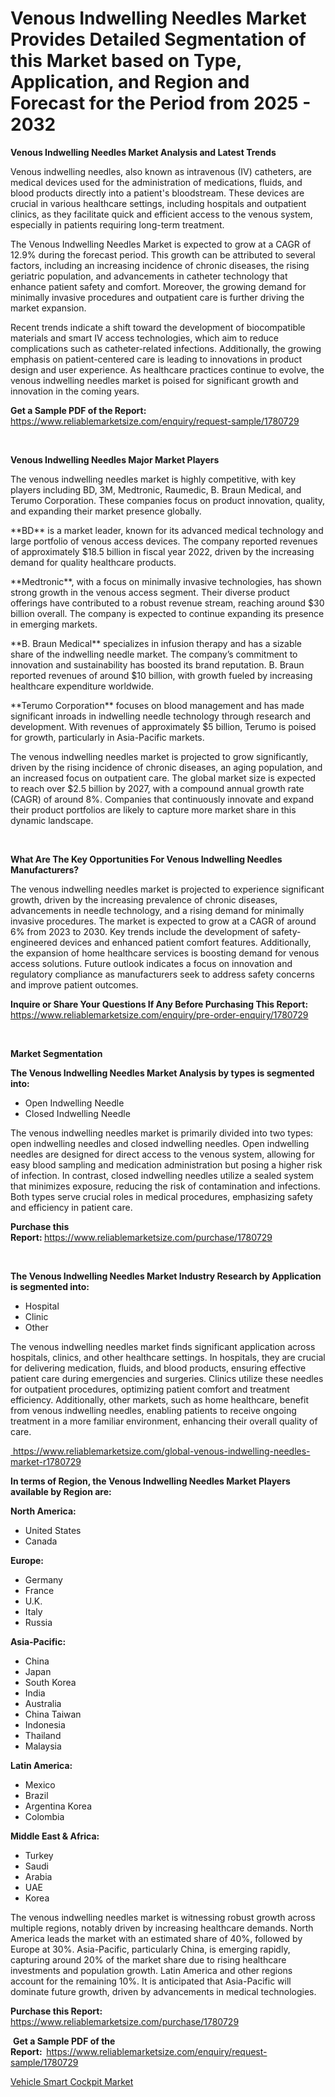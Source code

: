 <p><h1>Venous Indwelling Needles Market Provides Detailed Segmentation of this Market based on Type, Application, and Region and Forecast for the Period from 2025 - 2032</h1></p><p><strong>Venous Indwelling Needles Market Analysis and Latest Trends</strong></p>
<p><p>Venous indwelling needles, also known as intravenous (IV) catheters, are medical devices used for the administration of medications, fluids, and blood products directly into a patient's bloodstream. These devices are crucial in various healthcare settings, including hospitals and outpatient clinics, as they facilitate quick and efficient access to the venous system, especially in patients requiring long-term treatment.</p><p>The Venous Indwelling Needles Market is expected to grow at a CAGR of 12.9% during the forecast period. This growth can be attributed to several factors, including an increasing incidence of chronic diseases, the rising geriatric population, and advancements in catheter technology that enhance patient safety and comfort. Moreover, the growing demand for minimally invasive procedures and outpatient care is further driving the market expansion.</p><p>Recent trends indicate a shift toward the development of biocompatible materials and smart IV access technologies, which aim to reduce complications such as catheter-related infections. Additionally, the growing emphasis on patient-centered care is leading to innovations in product design and user experience. As healthcare practices continue to evolve, the venous indwelling needles market is poised for significant growth and innovation in the coming years.</p></p>
<p><strong>Get a Sample PDF of the Report:&nbsp;</strong> <a href="https://www.reliablemarketsize.com/enquiry/request-sample/1780729?utm_campaign=2445&utm_medium=2&utm_source=Github&utm_content=ia&utm_term=25032025&utm_id=venous-indwelling-needles">https://www.reliablemarketsize.com/enquiry/request-sample/1780729</a></p>
<p>&nbsp;</p>
<p><strong>Venous Indwelling Needles Major Market Players</strong></p>
<p><p>The venous indwelling needles market is highly competitive, with key players including BD, 3M, Medtronic, Raumedic, B. Braun Medical, and Terumo Corporation. These companies focus on product innovation, quality, and expanding their market presence globally.</p><p>**BD** is a market leader, known for its advanced medical technology and large portfolio of venous access devices. The company reported revenues of approximately $18.5 billion in fiscal year 2022, driven by the increasing demand for quality healthcare products.</p><p>**Medtronic**, with a focus on minimally invasive technologies, has shown strong growth in the venous access segment. Their diverse product offerings have contributed to a robust revenue stream, reaching around $30 billion overall. The company is expected to continue expanding its presence in emerging markets.</p><p>**B. Braun Medical** specializes in infusion therapy and has a sizable share of the indwelling needle market. The company’s commitment to innovation and sustainability has boosted its brand reputation. B. Braun reported revenues of around $10 billion, with growth fueled by increasing healthcare expenditure worldwide.</p><p>**Terumo Corporation** focuses on blood management and has made significant inroads in indwelling needle technology through research and development. With revenues of approximately $5 billion, Terumo is poised for growth, particularly in Asia-Pacific markets.</p><p>The venous indwelling needles market is projected to grow significantly, driven by the rising incidence of chronic diseases, an aging population, and an increased focus on outpatient care. The global market size is expected to reach over $2.5 billion by 2027, with a compound annual growth rate (CAGR) of around 8%. Companies that continuously innovate and expand their product portfolios are likely to capture more market share in this dynamic landscape.</p></p>
<p>&nbsp;</p>
<p><strong>What Are The Key Opportunities For Venous Indwelling Needles Manufacturers?</strong></p>
<p><p>The venous indwelling needles market is projected to experience significant growth, driven by the increasing prevalence of chronic diseases, advancements in needle technology, and a rising demand for minimally invasive procedures. The market is expected to grow at a CAGR of around 6% from 2023 to 2030. Key trends include the development of safety-engineered devices and enhanced patient comfort features. Additionally, the expansion of home healthcare services is boosting demand for venous access solutions. Future outlook indicates a focus on innovation and regulatory compliance as manufacturers seek to address safety concerns and improve patient outcomes.</p></p>
<p><strong>Inquire or Share Your Questions If Any Before Purchasing This Report:</strong> <a href="https://www.reliablemarketsize.com/enquiry/pre-order-enquiry/1780729?utm_campaign=2445&utm_medium=2&utm_source=Github&utm_content=ia&utm_term=25032025&utm_id=venous-indwelling-needles">https://www.reliablemarketsize.com/enquiry/pre-order-enquiry/1780729</a></p>
<p>&nbsp;</p>
<p><strong>Market Segmentation</strong></p>
<p><strong>The Venous Indwelling Needles Market Analysis by types is segmented into:</strong></p>
<p><ul><li>Open Indwelling Needle</li><li>Closed Indwelling Needle</li></ul></p>
<p><p>The venous indwelling needles market is primarily divided into two types: open indwelling needles and closed indwelling needles. Open indwelling needles are designed for direct access to the venous system, allowing for easy blood sampling and medication administration but posing a higher risk of infection. In contrast, closed indwelling needles utilize a sealed system that minimizes exposure, reducing the risk of contamination and infections. Both types serve crucial roles in medical procedures, emphasizing safety and efficiency in patient care.</p></p>
<p><strong>Purchase this Report:&nbsp;</strong><a href="https://www.reliablemarketsize.com/purchase/1780729?utm_campaign=2445&utm_medium=2&utm_source=Github&utm_content=ia&utm_term=25032025&utm_id=venous-indwelling-needles">https://www.reliablemarketsize.com/purchase/1780729</a></p>
<p>&nbsp;</p>
<p><strong>The Venous Indwelling Needles Market Industry Research by Application is segmented into:</strong></p>
<p><ul><li>Hospital</li><li>Clinic</li><li>Other</li></ul></p>
<p><p>The venous indwelling needles market finds significant application across hospitals, clinics, and other healthcare settings. In hospitals, they are crucial for delivering medication, fluids, and blood products, ensuring effective patient care during emergencies and surgeries. Clinics utilize these needles for outpatient procedures, optimizing patient comfort and treatment efficiency. Additionally, other markets, such as home healthcare, benefit from venous indwelling needles, enabling patients to receive ongoing treatment in a more familiar environment, enhancing their overall quality of care.</p></p>
<p><a href="https://www.reliablemarketsize.com/global-venous-indwelling-needles-market-r1780729?utm_campaign=2445&utm_medium=2&utm_source=Github&utm_content=ia&utm_term=25032025&utm_id=venous-indwelling-needles">&nbsp;https://www.reliablemarketsize.com/global-venous-indwelling-needles-market-r1780729</a></p>
<p><strong>In terms of Region, the Venous Indwelling Needles Market Players available by Region are:</strong></p>
<p>
    <p> <strong> North America: </strong>
        <ul>
            <li>United States</li>
            <li>Canada</li>
        </ul>
        </p> 
    <p> <strong> Europe: </strong>
        <ul>
            <li>Germany</li>
            <li>France</li>
            <li>U.K.</li>
            <li>Italy</li>
            <li>Russia</li>
        </ul>
        </p> 
    <p> <strong> Asia-Pacific: </strong>
        <ul>
            <li>China</li>
            <li>Japan</li>
            <li>South Korea</li>
            <li>India</li>
            <li>Australia</li>
            <li>China Taiwan</li>
            <li>Indonesia</li>
            <li>Thailand</li>
            <li>Malaysia</li>
        </ul>
        </p> 
    <p> <strong> Latin America: </strong>
        <ul>
            <li>Mexico</li>
            <li>Brazil</li>
            <li>Argentina Korea</li>
            <li>Colombia</li>
        </ul>
        </p> 
    <p> <strong> Middle East & Africa: </strong>
        <ul>
            <li>Turkey</li>
            <li>Saudi</li>
            <li>Arabia</li>
            <li>UAE</li>
            <li>Korea</li>
        </ul>
    </p>
    </p>
<p><p>The venous indwelling needles market is witnessing robust growth across multiple regions, notably driven by increasing healthcare demands. North America leads the market with an estimated share of 40%, followed by Europe at 30%. Asia-Pacific, particularly China, is emerging rapidly, capturing around 20% of the market share due to rising healthcare investments and population growth. Latin America and other regions account for the remaining 10%. It is anticipated that Asia-Pacific will dominate future growth, driven by advancements in medical technologies.</p></p>
<p><strong>Purchase this Report: </strong><a href="https://www.reliablemarketsize.com/purchase/1780729?utm_campaign=2445&utm_medium=2&utm_source=Github&utm_content=ia&utm_term=25032025&utm_id=venous-indwelling-needles">https://www.reliablemarketsize.com/purchase/1780729</a></p>
<p>&nbsp;<strong>Get a Sample PDF of the Report:&nbsp;&nbsp;</strong><a href="https://www.reliablemarketsize.com/enquiry/request-sample/1780729?utm_campaign=2445&utm_medium=2&utm_source=Github&utm_content=ia&utm_term=25032025&utm_id=venous-indwelling-needles">https://www.reliablemarketsize.com/enquiry/request-sample/1780729</a></p>
<p><strong></strong></p>
<p><p><a href="https://github.com/leopardmicheal7019/Market-Research-Report-List-1/blob/main/vehicle-smart-cockpit-market.md?utm_campaign=2445&utm_medium=2&utm_source=Github&utm_content=ia&utm_term=25032025&utm_id=venous-indwelling-needles">Vehicle Smart Cockpit Market</a></p></p>